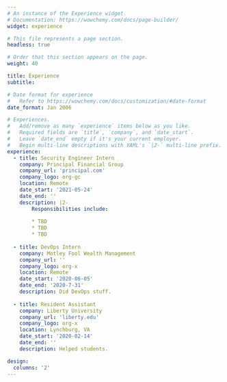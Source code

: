 ```yaml
---
# An instance of the Experience widget.
# Documentation: https://wowchemy.com/docs/page-builder/
widget: experience

# This file represents a page section.
headless: true

# Order that this section appears on the page.
weight: 40

title: Experience
subtitle:

# Date format for experience
#   Refer to https://wowchemy.com/docs/customization/#date-format
date_format: Jan 2006

# Experiences.
#   Add/remove as many `experience` items below as you like.
#   Required fields are `title`, `company`, and `date_start`.
#   Leave `date_end` empty if it's your current employer.
#   Begin multi-line descriptions with YAML's `|2-` multi-line prefix.
experience:
  - title: Security Engineer Intern
    company: Principal Financial Group
    company_url: 'principal.com'
    company_logo: org-gc
    location: Remote
    date_start: '2021-05-24'
    date_end: ''
    description: |2-
        Responsibilities include:
        
        * TBD
        * TBD
        * TBD
        
  - title: DevOps Intern
    company: Motley Fool Wealth Management
    company_url: ''
    company_logo: org-x
    location: Remote
    date_start: '2020-06-05'
    date_end: '2020-7-31'
    description: Did DevOps stuff.
    
  - title: Resident Assistant
    company: Liberty University
    company_url: 'liberty.edu'
    company_logo: org-x
    location: Lynchburg, VA
    date_start: '2020-02-14'
    date_end: ''
    description: Helped students.

design:
  columns: '2'
---
```

